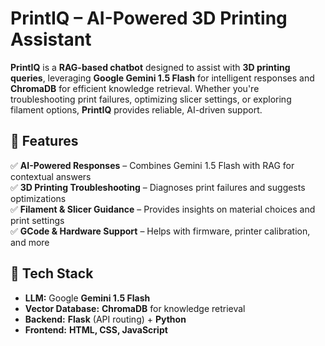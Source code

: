 # PrintIQ – AI-Powered 3D Printing Assistant

**PrintIQ** is a **RAG-based chatbot** designed to assist with **3D printing queries**, leveraging **Google Gemini 1.5 Flash** for intelligent responses and **ChromaDB** for efficient knowledge retrieval. Whether you're troubleshooting print failures, optimizing slicer settings, or exploring filament options, **PrintIQ** provides reliable, AI-driven support.

## 🔹 Features  
✅ **AI-Powered Responses** – Combines Gemini 1.5 Flash with RAG for contextual answers  
✅ **3D Printing Troubleshooting** – Diagnoses print failures and suggests optimizations  
✅ **Filament & Slicer Guidance** – Provides insights on material choices and print settings  
✅ **GCode & Hardware Support** – Helps with firmware, printer calibration, and more  

## 🚀 Tech Stack  
- **LLM:** Google **Gemini 1.5 Flash**  
- **Vector Database:** **ChromaDB** for knowledge retrieval  
- **Backend:** **Flask** (API routing) + **Python**  
- **Frontend:** **HTML, CSS, JavaScript**  
